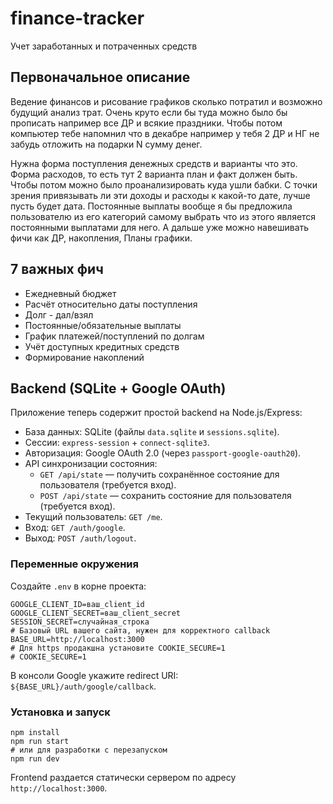 # finance-tracker
Учет заработанных и потраченных средств


## Первоначальное описание

Ведение финансов и рисование графиков сколько потратил и возможно будущий анализ трат. Очень круто если бы туда можно было бы прописать например все ДР и всякие праздники. Чтобы потом компьютер тебе напомнил что в декабре например у тебя 2 ДР и НГ не забудь отложить на подарки N сумму денег.

Нужна форма поступления денежных средств и варианты что это. Форма расходов, то есть тут 2 варианта план и факт должен быть. Чтобы потом можно было проанализировать куда ушли бабки. С точки зрения привязывать ли эти доходы и расходы к какой-то дате, лучше пусть будет дата. Постоянные выплаты вообще я бы предложила пользователю из его категорий самому выбрать что из этого является постоянными выплатами для него. 
А дальше уже можно навешивать фичи как ДР, накопления, Планы графики.

## 7 важных фич
- Ежедневный бюджет
- Расчёт относительно даты поступления
- Долг - дал/взял
- Постоянные/обязательные выплаты
- График платежей/поступлений по долгам
- Учёт доступных кредитных средств
- Формирование накоплений

## Backend (SQLite + Google OAuth)

Приложение теперь содержит простой backend на Node.js/Express:

- База данных: SQLite (файлы `data.sqlite` и `sessions.sqlite`).
- Сессии: `express-session` + `connect-sqlite3`.
- Авторизация: Google OAuth 2.0 (через `passport-google-oauth20`).
- API синхронизации состояния:
  - `GET /api/state` — получить сохранённое состояние для пользователя (требуется вход).
  - `POST /api/state` — сохранить состояние для пользователя (требуется вход).
- Текущий пользователь: `GET /me`.
- Вход: `GET /auth/google`.
- Выход: `POST /auth/logout`.

### Переменные окружения

Создайте `.env` в корне проекта:

```
GOOGLE_CLIENT_ID=ваш_client_id
GOOGLE_CLIENT_SECRET=ваш_client_secret
SESSION_SECRET=случайная_строка
# Базовый URL вашего сайта, нужен для корректного callback
BASE_URL=http://localhost:3000
# Для https продакшна установите COOKIE_SECURE=1
# COOKIE_SECURE=1
```

В консоли Google укажите redirect URI: `${BASE_URL}/auth/google/callback`.

### Установка и запуск

```
npm install
npm run start
# или для разработки с перезапуском
npm run dev
```

Frontend раздается статически сервером по адресу `http://localhost:3000`.
